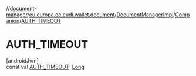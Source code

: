 //[document-manager](../../../../index.md)/[eu.europa.ec.eudi.wallet.document](../../index.md)/[DocumentManagerImpl](../index.md)/[Companion](index.md)/[AUTH_TIMEOUT](-a-u-t-h_-t-i-m-e-o-u-t.md)

# AUTH_TIMEOUT

[androidJvm]\
const
val [AUTH_TIMEOUT](-a-u-t-h_-t-i-m-e-o-u-t.md): [Long](https://kotlinlang.org/api/latest/jvm/stdlib/kotlin/-long/index.html)
